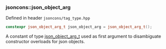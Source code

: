 ### jsoncons::json_object_arg

Defined in header `jsoncons/tag_type.hpp`

```c++
constexpr json_object_arg_t json_object_arg = json_object_arg_t();
```

A constant of type [json_object_arg_t](json_object_arg_t.md) used as first argument to disambiguate constructor overloads for json objects.

